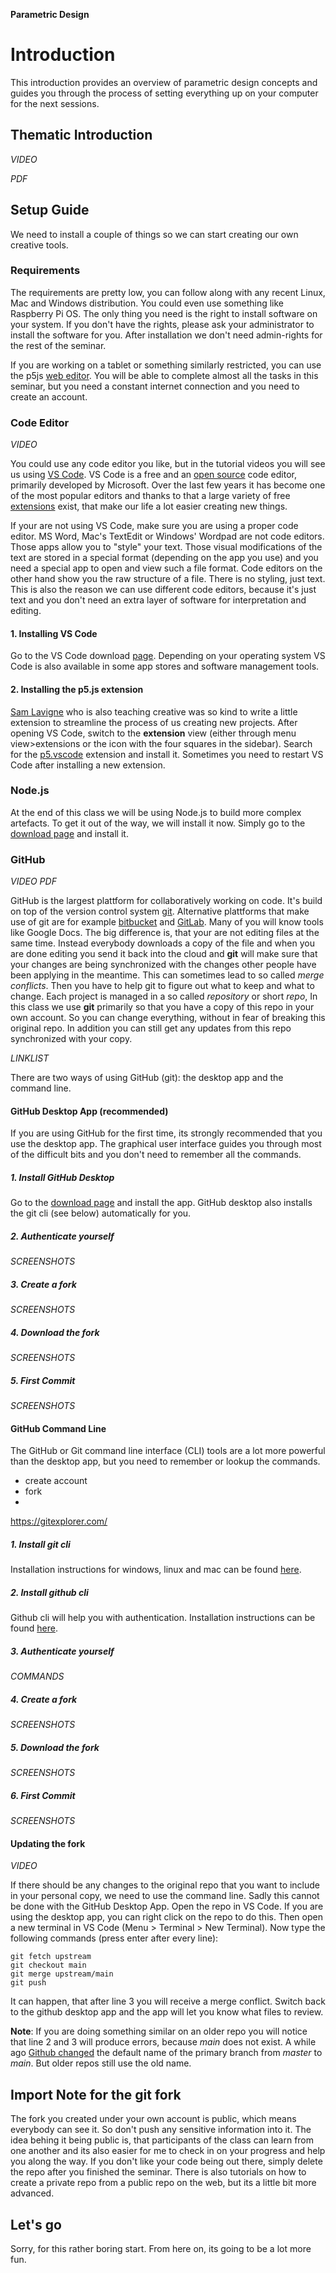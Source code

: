**Parametric Design**
# Introduction

This introduction provides an overview of parametric design concepts and guides you through the process of setting everything up on your computer for the next sessions.

## Thematic Introduction

*VIDEO*

*PDF*

## Setup Guide

We need to install a couple of things so we can start creating our own creative tools.

### Requirements

The requirements are pretty low, you can follow along with any recent Linux, Mac and Windows distribution. You could even use something like Raspberry Pi OS. The only thing you need is the right to install software on your system. If you don't have the rights, please ask your administrator to install the software for you. After installation we don't need admin-rights for the rest of the seminar.

If you are working on a tablet or something similarly restricted, you can use the p5js [web editor](https://editor.p5js.org/). You will be able to complete almost all the tasks in this seminar, but you need a constant internet connection and you need to create an account.

### Code Editor

*VIDEO*

You could use any code editor you like, but in the tutorial videos you will see us using [VS Code](https://code.visualstudio.com/download). VS Code is a free and an [open source](https://github.com/microsoft/vscode) code editor, primarily developed by Microsoft. Over the last few years it has become one of the most popular editors and thanks to that a large variety of free [extensions](https://marketplace.visualstudio.com/VSCode) exist, that make our life a lot easier creating new things.

If your are not using VS Code, make sure you are using a proper code editor. MS Word, Mac's TextEdit or Windows' Wordpad are not code editors. Those apps allow you to "style" your text. Those visual modifications of the text are stored in a special format (depending on the app you use) and you need a special app to open and view such a file format. Code editors on the other hand show you the raw structure of a file. There is no styling, just text. This is also the reason we can use different code editors, because it's just text and you don't need an extra layer of software for interpretation and editing.

#### 1. Installing VS Code
Go to the VS Code download [page](https://code.visualstudio.com/download). Depending on your operating system VS Code is also available in some app stores and software management tools.

#### 2. Installing the p5.js extension
[Sam Lavigne](https://lav.io/) who is also teaching creative was so kind to write a little extension to streamline the process of us creating new projects. After opening VS Code, switch to the **extension** view (either through menu view>extensions or the icon with the four squares in the sidebar). Search for the [p5.vscode](https://marketplace.visualstudio.com/items?itemName=samplavigne.p5-vscode) extension and install it. Sometimes you need to restart VS Code after installing a new extension.

### Node.js

At the end of this class we will be using Node.js to build more complex artefacts. To get it out of the way, we will install it now. Simply go to the [download page](https://nodejs.org/en/download/) and install it.

### GitHub

*VIDEO*
*PDF*

GitHub is the largest plattform for collaboratively working on code. It's build on top of the version control system [git](https://git-scm.com/). Alternative plattforms that make use of git are for example [bitbucket](https://bitbucket.org/product) and [GitLab](https://about.gitlab.com/). Many of you will know tools like Google Docs. The big difference is, that your are not editing files at the same time. Instead everybody downloads a copy of the file and when you are done editing you send it back into the cloud and **git** will make sure that your changes are being synchronized with the changes other people have been applying in the meantime. This can sometimes lead to so called *merge conflicts*. Then you have to help git to figure out what to keep and what to change. Each project is managed in a so called *repository* or short *repo*, In this class we use **git** primarily so that you have a copy of this repo in your own account. So you can change everything, without in fear of breaking this original repo. In addition you can still get any updates from this repo synchronized with your copy.

*LINKLIST*

There are two ways of using GitHub (git): the desktop app and the command line.

#### GitHub Desktop App (recommended)

If you are using GitHub for the first time, its strongly recommended that you use the desktop app. The graphical user interface guides you through most of the difficult bits and you don't need to remember all the commands.

##### 1. Install GitHub Desktop
Go to the [download page](https://desktop.github.com/) and install the app. GitHub desktop also installs the git cli (see below) automatically for you.

##### 2. Authenticate yourself
*SCREENSHOTS*

##### 3. Create a fork
*SCREENSHOTS*

##### 4. Download the fork
*SCREENSHOTS*

##### 5. First Commit
*SCREENSHOTS*

#### GitHub Command Line

The GitHub or Git command line interface (CLI) tools are a lot more powerful than the desktop app, but you need to remember or lookup the commands.

- create account
- fork
- 
https://gitexplorer.com/

##### 1. Install git cli
Installation instructions for windows, linux and mac can be found [here](https://git-scm.com/book/en/v2/Getting-Started-Installing-Git).

##### 2. Install github cli
Github cli will help you with authentication. Installation instructions can be found [here](https://github.com/cli/cli).

##### 3. Authenticate yourself
*COMMANDS*

##### 4. Create a fork
*SCREENSHOTS*

##### 5. Download the fork
*SCREENSHOTS*

##### 6. First Commit
*SCREENSHOTS*

#### Updating the fork

*VIDEO*

If there should be any changes to the original repo that you want to include in your personal copy, we need to use the command line. Sadly this cannot be done with the GitHub Desktop App. Open the repo in VS Code. If you are using the desktop app, you can right click on the repo to do this. Then open a new terminal in VS Code (Menu > Terminal > New Terminal). Now type the following commands (press enter after every line):

```
git fetch upstream
git checkout main
git merge upstream/main
git push
```

It can happen, that after line 3 you will receive a merge conflict. Switch back to the github desktop app and the app will let you know what files to review.

**Note**: If you are doing something similar on an older repo you will notice that line 2 and 3 will produce errors, because *main* does not exist. A while ago [Github changed](https://github.com/github/renaming) the default name of the primary branch from *master* to *main*. But older repos still use the old name.

## Import Note for the git fork
The fork you created under your own account is public, which means everybody can see it. So don't push any sensitive information into it. The idea behing it being public is, that participants of the class can learn from one another and its also easier for me to check in on your progress and help you along the way. If you don't like your code being out there, simply delete the repo after you finished the seminar. There is also tutorials on how to create a private repo from a public repo on the web, but its a little bit more advanced.

## Let's go
Sorry, for this rather boring start. From here on, its going to be a lot more fun.